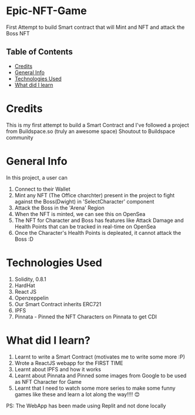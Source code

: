 # Epic-NFT-Game
First Attempt to build Smart contract that will Mint and NFT and attack the Boss NFT

## Table of Contents
* [Credits](#credits)
* [General Info](#general-info)
* [Technologies Used](#technologies-used)
* [What did I learn](#what-did-i-learn)


# Credits
This is my first attempt to build a Smart Contract and I've followed a project from Buildspace.so (truly an awesome space)
Shoutout to Buildspace community

# General Info
In this project, a user can 
1. Connect to their Wallet
2. Mint any NFT (The Office charchter) present in the project to fight against the Boss(Dwight) in 'SelectCharacter' component
3. Attack the Boss in the 'Arena' Region
4. When the NFT is minted, we can see this on OpenSea 
5. The NFT for Character and Boss has features like Attack Damage and Health Points that can be tracked in real-time on OpenSea
6. Once the Character's Health Points is depleated, it cannot attack the Boss :D

# Technologies Used
1. Solidity, 0.8.1
2. HardHat
3. React JS
4. Openzeppelin
5. Our Smart Contract inherits ERC721 
6. IPFS
7. Pinnata - Pinned the NFT Characters on Pinnata to get CDI

# What did I learn?
1. Learnt to write a Smart Contract (motivates me to write some more :P)
2. Wrote a ReactJS webapp for the FIRST TIME 
3. Learnt about IPFS and how it works
4. Learnt about Pinnata and Pinned some images from Google to be used as NFT Character for Game
5. Learnt that I need to watch some more series to make some funny games like these and learn a lot along the way!!!! 😊

PS: The WebApp has been made using Replit and not done locally


